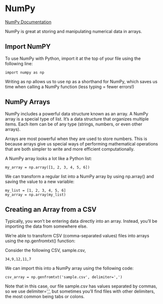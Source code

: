 # NumPy
[NumPy Documentation](https://docs.scipy.org/doc/)

NumPy is great at storing and manipulating numerical data in arrays.

## Import NumPY
To use NumPy with Python, import it at the top of your file using the following line:

    import numpy as np

Writing as np allows us to use np as a shorthand for NumPy, which saves us time when calling a NumPy function (less typing = fewer errors!)

## NumPy Arrays

NumPy includes a powerful data structure known as an array. A NumPy array is a special type of list. It’s a data structure that organizes multiple items. Each item can be of any type (strings, numbers, or even other arrays).

Arrays are most powerful when they are used to store numbers. This is because arrays give us special ways of performing mathematical operations that are both simpler to write and more efficient computationally. 

A NumPy array looks a lot like a Python list:

    my_array = np.array([1, 2, 3, 4, 5, 6])

We can transform a regular list into a NumPy array by using np.array() and saving the value to a new variable:

    my_list = [1, 2, 3, 4, 5, 6]
    my_array = np.array(my_list)

## Creating an Array from a CSV

Typically, you won’t be entering data directly into an array. Instead, you’ll be importing the data from somewhere else.

We’re able to transform CSV (comma-separated values) files into arrays using the np.genfromtxt() function:

Consider the following CSV, sample.csv,

    34,9,12,11,7

We can import this into a NumPy array using the following code:

    csv_array = np.genfromtxt('sample.csv', delimiter=',')

Note that in this case, our file sample.csv has values separated by commas, so we use delimiter=',', but sometimes you’ll find files with other delimiters, the most common being tabs or colons. 

